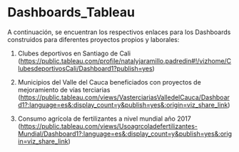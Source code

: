 # Dashboards_Tableau
A continuación, se encuentran los respectivos enlaces para los Dashboards construidos para diferentes proyectos propios y laborales:

1. Clubes deportivos en Santiago de Cali (https://public.tableau.com/profile/natalyjaramillo.padredin#!/vizhome/ClubesdeportivosCali/Dashboard1?publish=yes)

2. Municipios del Valle del Cauca beneficiados con proyectos de mejoramiento de vías terciarias (https://public.tableau.com/views/VasterciariasValledelCauca/Dashboard1?:language=es&:display_count=y&publish=yes&:origin=viz_share_link)

3. Consumo agrícola de fertilizantes a nivel mundial año 2017
(https://public.tableau.com/views/Usoagrcoladefertilizantes-Mundial/Dashboard1?:language=es&:display_count=y&publish=yes&:origin=viz_share_link)
